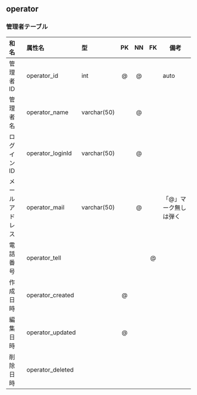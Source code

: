## operator
### 管理者テーブル


|和名|属性名|型|PK|NN|FK|備考|
|:---|:---|:---|:---:|:---:|:---:|---|
|管理者ID|operator_id|int|@|@||auto|
|管理者名|operator_name|varchar(50)||@|||
|ログインID|operator_loginId|varchar(50)||@|||
|メールアドレス|operator_mail|varchar(50)||@||「@」マーク無しは弾く|
|電話番号|operator_tell||||@||
|作成日時|operator_created||@||||
|編集日時|operator_updated||@||||
|削除日時|operator_deleted||||||
